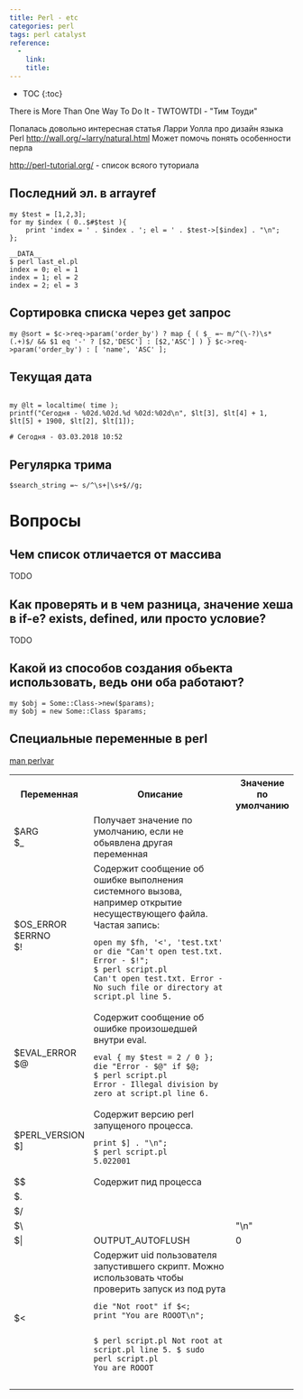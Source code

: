 ```yaml
---
title: Perl - etc
categories: perl
tags: perl catalyst
reference:
  -
    link:
    title:
---
```


* TOC 
{:toc}

There is More Than One Way To Do It - TWTOWTDI - "Тим Тоуди"

Попалась довольно интересная статья Ларри Уолла про дизайн языка Perl
http://wall.org/~larry/natural.html
Может помочь понять особенности перла

http://perl-tutorial.org/ - список всяого туториала

## Последний эл. в arrayref
<pre><code class="perl">my $test = [1,2,3];
for my $index ( 0..$#$test ){
    print 'index = ' . $index . '; el = ' . $test->[$index] . "\n";
};

__DATA__
$ perl last_el.pl 
index = 0; el = 1
index = 1; el = 2
index = 2; el = 3
</code></pre>


## Сортировка списка через get запрос

<pre><code class="perl">my @sort = $c->req->param('order_by') ? map { ( $_ =~ m/^(\-?)\s*(.+)$/ && $1 eq '-' ? [$2,'DESC'] : [$2,'ASC'] ) } $c->req->param('order_by') : [ 'name', 'ASC' ];
</code></pre>

## Текущая дата

```

my @lt = localtime( time );
printf("Сегодня - %02d.%02d.%d %02d:%02d\n", $lt[3], $lt[4] + 1, $lt[5] + 1900, $lt[2], $lt[1]);

# Сегодня - 03.03.2018 10:52

```

## Регулярка трима
```
$search_string =~ s/^\s+|\s+$//g;
```

# Вопросы

## Чем список отличается от массива

TODO

## Как проверять и в чем разница, значение хеша в if-е? exists, defined, или просто условие?

TODO

## Какой из способов создания обьекта использовать, ведь они оба работают? 

<pre><code class="perl">my $obj = Some::Class->new($params);
my $obj = new Some::Class $params; 
</code></pre>

## Специальные переменные в perl

[man perlvar](http://www.perlmonks.org/?node=perlman%3Aperlvar)

<table>
    <tr>
        <th style="width: 15%;">Переменная</th>
        <th>Описание</th>
        <th style="width: 15%;">Значение по умолчанию</th>
    </tr>
    <tr>
        <td>$ARG <br> $_</td>
        <td>Получает значение по умолчанию, если не обьявлена другая переменная</td>
        <td></td>
    </tr>
    <tr>
        <td>$OS_ERROR <br> $ERRNO <br> $!</td>
        <td>Содержит сообщение об ошибке выполнения системного вызова, например открытие несуществующего файла. Частая запись:<br>
<pre><code class="perl">open my $fh, '<', 'test.txt' or die "Can't open test.txt. Error - $!";
$ perl script.pl 
Can't open test.txt. Error - No such file or directory at script.pl line 5.    
</code></pre>
        </td>
        <td></td>
    </tr>
    <tr>
        <td>$EVAL_ERROR <br> $@</td>
        <td>Содержит сообщение об ошибке произошедшей внутри eval.
<pre><code class="perl">eval { my $test = 2 / 0 };
die "Error - $@" if $@;
$ perl script.pl 
Error - Illegal division by zero at script.pl line 6.
</code></pre>
        </td>
        <td></td>
    </tr>
    <tr>
        <td>$PERL_VERSION <br> $]</td>
        <td>Содержит версию perl запущеного процесса.
<pre><code class="perl">print $] . "\n";
$ perl script.pl
5.022001
</code></pre>
</td>
        <td></td>
    </tr>
    <tr>
        <td>$$</td>
        <td>Содержит пид процесса</td>
        <td></td>
    </tr>
    <tr>
        <td>$. </td>
        <td></td>
        <td></td>
    </tr>
    <tr>
        <td>$/</td>
        <td></td>
    </tr>
    <tr>
        <td>$\</td>
        <td></td>
        <td>"\n"</td>
    </tr>
    <tr>
        <td>$|</td>
        <td>OUTPUT_AUTOFLUSH</td>
        <td>0</td>
    </tr>
    <tr>
        <td>$<</td>
        <td>Содержит uid пользователя запустившего скрипт. Можно использовать чтобы проверить запуск из под рута
            <pre><code class="perl">die "Not root" if $<;
print "You are ROOOT\n";

$ perl script.pl 
Not root at script.pl line 5.
$ sudo perl script.pl 
You are ROOOT
            </code></pre>
        </td>
        <td></td>
    </tr>
</table>
